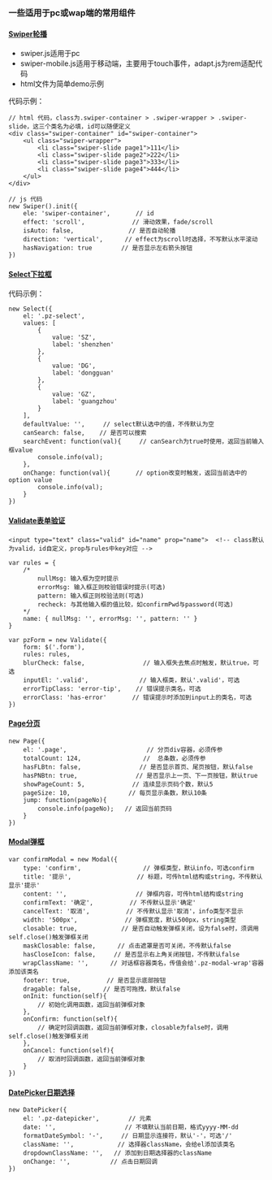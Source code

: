 
### 一些适用于pc或wap端的常用组件


#### [Swiper轮播](https://estherji.github.io/components/src/swiper/swiper.html)

- swiper.js适用于pc
- swiper-mobile.js适用于移动端，主要用于touch事件，adapt.js为rem适配代码
- html文件为简单demo示例

代码示例：
```
// html 代码，class为.swiper-container > .swiper-wrapper > .swiper-slide，这三个类名为必填，id可以随便定义
<div class="swiper-container" id="swiper-container">
	<ul class="swiper-wrapper">
		<li class="swiper-slide page1">111</li>
		<li class="swiper-slide page2">222</li>
		<li class="swiper-slide page3">333</li>
		<li class="swiper-slide page4">444</li>
	</ul>
</div>

// js 代码
new Swiper().init({
	ele: 'swiper-container',       // id
	effect: 'scroll',             // 滑动效果，fade/scroll
	isAuto: false,            	 // 是否自动轮播
	direction: 'vertical',    	// effect为scroll时选择，不写默认水平滚动
	hasNavigation: true        // 是否显示左右箭头按钮
})

```

#### [Select下拉框](https://estherji.github.io/components/src/select/index.html)

代码示例：
```
new Select({
    el: '.pz-select',
    values: [
        {
            value: 'SZ',
            label: 'shenzhen'
        },
        {
            value: 'DG',
            label: 'dongguan'
        },
        {
            value: 'GZ',
            label: 'guangzhou'
        }
    ],
    defaultValue: '',     // select默认选中的值，不传默认为空
    canSearch: false,    // 是否可以搜索
    searchEvent: function(val){     // canSearch为true时使用，返回当前输入框value
        console.info(val);
    },
    onChange: function(val){       // option改变时触发，返回当前选中的option value
        console.info(val);
    }
})
```

#### [Validate表单验证](https://estherji.github.io/components/src/validate/index.html)

```
<input type="text" class="valid" id="name" prop="name">  <!-- class默认为valid，id自定义，prop与rules中key对应 -->

var rules = {
	/*
		nullMsg: 输入框为空时提示
		errorMsg: 输入框正则校验错误时提示(可选)
		pattern: 输入框正则校验法则(可选)
		recheck: 与其他输入框的值比较，如confirmPwd与password(可选)
	*/
	name: { nullMsg: '', errorMsg: '', pattern: '' }    
}

var pzForm = new Validate({
    form: $('.form'),
    rules: rules,
    blurCheck: false,                // 输入框失去焦点时触发，默认true，可选
    inputEl: '.valid',              // 输入框类，默认'.valid'，可选
    errorTipClass: 'error-tip',    // 错误提示类名，可选
    errorClass: 'has-error'       // 错误提示时添加到input上的类名，可选
})
```

#### [Page分页](https://estherji.github.io/components/src/page/index.html)
```
new Page({
    el: '.page',                      // 分页div容器，必须传参
    totalCount: 124,                 //  总条数，必须传参
    hasFLBtn: false,                // 是否显示首页、尾页按钮，默认false
    hasPNBtn: true,                // 是否显示上一页、下一页按钮，默认true
    showPageCount: 5,             // 连续显示页码个数，默认5
    pageSize: 10,                // 每页显示条数，默认10条 
    jump: function(pageNo){
        console.info(pageNo);   // 返回当前页码
    }
})
```

#### [Modal弹框](https://estherji.github.io/components/src/modal/index.html)
```
var confirmModal = new Modal({
    type: 'confirm',                 // 弹框类型，默认info，可选confirm
    title: '提示',                  // 标题，可传html结构或string，不传默认显示'提示'
    content: '',                   // 弹框内容，可传html结构或string
    confirmText: '确定',          // 不传默认显示'确定'
    cancelText: '取消',          // 不传默认显示'取消'，info类型不显示
    width: '500px',             // 弹框宽度，默认500px，string类型
    closable: true,            // 是否自动触发弹框关闭，设为false时，须调用self.close()触发弹框关闭
    maskClosable: false,      // 点击遮罩是否可关闭，不传默认false
    hasCloseIcon: false,     // 是否显示右上角关闭按钮，不传默认false
    wrapClassName: '',      // 对话框容器类名，传值会给'.pz-modal-wrap'容器添加该类名
    footer: true,          // 是否显示底部按钮
    dragable: false,      // 是否可拖拽，默认false
    onInit: function(self){
        // 初始化调用函数，返回当前弹框对象
    },
    onConfirm: function(self){
        // 确定时回调函数，返回当前弹框对象，closable为false时，调用self.close()触发弹框关闭
    },
    onCancel: function(self){
        // 取消时回调函数，返回当前弹框对象
    }
})
```

#### [DatePicker日期选择](https://estherji.github.io/components/src/datepicker/index.html)
```
new DatePicker({
    el: '.pz-datepicker',        // 元素
    date: '',                   // 不填默认当前日期，格式yyyy-MM-dd
    formatDateSymbol: '-',     // 日期显示连接符，默认'-'，可选'/'
    className: '',            // 选择器className，会给el添加该类名
    dropdownClassName: '',   // 添加到日期选择器的className
    onChange: '',           // 点击日期回调
})
```